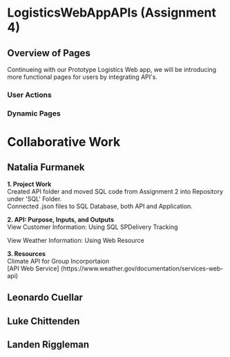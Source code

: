 # LogisticsWebAppAPIs (Assignment 4)
## Overview of Pages
Continueing with our Prototype Logistics Web app, we will be introducing more functional pages for users by integrating API's.
### User Actions

### Dynamic Pages

# Collaborative Work
## Natalia Furmanek 
<strong> 1. Project Work</strong>
<br> Created API folder and moved SQL code from Assignment 2 into Repository under 'SQL' Folder.
</br> Connected .json files to SQL Database, both API and Application. <br>

<strong> 2. API: Purpose, Inputs, and Outputs</strong>
<br> View Customer Information: Using SQL SPDelivery Tracking
</br> 
<p> View Weather Information: Using Web Resource
<br> 
</p> 
<strong> 3. Resources </strong>
<br> Climate API for Group Incorportaion </br>
[API Web Service] (https://www.weather.gov/documentation/services-web-api)


## Leonardo Cuellar

## Luke Chittenden


## Landen Riggleman
